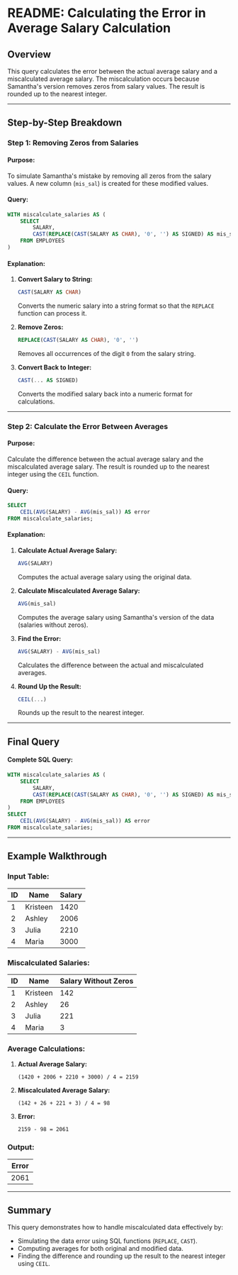 # README: Calculating the Error in Average Salary Calculation

## Overview
This query calculates the error between the actual average salary and a miscalculated average salary. The miscalculation occurs because Samantha's version removes zeros from salary values. The result is rounded up to the nearest integer.

---

## Step-by-Step Breakdown

### Step 1: **Removing Zeros from Salaries**

#### Purpose:
To simulate Samantha's mistake by removing all zeros from the salary values. A new column (`mis_sal`) is created for these modified values.

#### Query:
```sql
WITH miscalculate_salaries AS (
    SELECT 
        SALARY,
        CAST(REPLACE(CAST(SALARY AS CHAR), '0', '') AS SIGNED) AS mis_sal
    FROM EMPLOYEES
)
```

#### Explanation:
1. **Convert Salary to String:**
   ```sql
   CAST(SALARY AS CHAR)
   ```
   Converts the numeric salary into a string format so that the `REPLACE` function can process it.

2. **Remove Zeros:**
   ```sql
   REPLACE(CAST(SALARY AS CHAR), '0', '')
   ```
   Removes all occurrences of the digit `0` from the salary string.

3. **Convert Back to Integer:**
   ```sql
   CAST(... AS SIGNED)
   ```
   Converts the modified salary back into a numeric format for calculations.

---

### Step 2: **Calculate the Error Between Averages**

#### Purpose:
Calculate the difference between the actual average salary and the miscalculated average salary. The result is rounded up to the nearest integer using the `CEIL` function.

#### Query:
```sql
SELECT 
    CEIL(AVG(SALARY) - AVG(mis_sal)) AS error
FROM miscalculate_salaries;
```

#### Explanation:
1. **Calculate Actual Average Salary:**
   ```sql
   AVG(SALARY)
   ```
   Computes the actual average salary using the original data.

2. **Calculate Miscalculated Average Salary:**
   ```sql
   AVG(mis_sal)
   ```
   Computes the average salary using Samantha's version of the data (salaries without zeros).

3. **Find the Error:**
   ```sql
   AVG(SALARY) - AVG(mis_sal)
   ```
   Calculates the difference between the actual and miscalculated averages.

4. **Round Up the Result:**
   ```sql
   CEIL(...)
   ```
   Rounds up the result to the nearest integer.

---

## Final Query

#### Complete SQL Query:
```sql
WITH miscalculate_salaries AS (
    SELECT 
        SALARY,
        CAST(REPLACE(CAST(SALARY AS CHAR), '0', '') AS SIGNED) AS mis_sal
    FROM EMPLOYEES
)
SELECT 
    CEIL(AVG(SALARY) - AVG(mis_sal)) AS error
FROM miscalculate_salaries;
```

---

## Example Walkthrough

### Input Table:
| ID | Name     | Salary |
|----|----------|--------|
| 1  | Kristeen | 1420   |
| 2  | Ashley   | 2006   |
| 3  | Julia    | 2210   |
| 4  | Maria    | 3000   |

### Miscalculated Salaries:
| ID | Name     | Salary Without Zeros |
|----|----------|-----------------------|
| 1  | Kristeen | 142                   |
| 2  | Ashley   | 26                    |
| 3  | Julia    | 221                   |
| 4  | Maria    | 3                     |

### Average Calculations:
1. **Actual Average Salary:**
   ```
   (1420 + 2006 + 2210 + 3000) / 4 = 2159
   ```

2. **Miscalculated Average Salary:**
   ```
   (142 + 26 + 221 + 3) / 4 = 98
   ```

3. **Error:**
   ```
   2159 - 98 = 2061
   ```

### Output:
| Error |
|-------|
| 2061  |

---

## Summary
This query demonstrates how to handle miscalculated data effectively by:
- Simulating the data error using SQL functions (`REPLACE`, `CAST`).
- Computing averages for both original and modified data.
- Finding the difference and rounding up the result to the nearest integer using `CEIL`.
